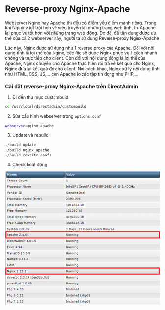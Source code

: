 # Reverse-proxy Nginx-Apache

Webserver Nginx hay Apache thì đều có điểm yếu điểm mạnh riêng. Trong khi Nginx vượt trội hơn về việc truyền tải những trang web tĩnh, thì Apache lại phục vụ tốt hơn với những trang web động. Do đó, để tận dụng được ưu thế của cả 2 webserver này, người ta sử dụng Reverse-proxy Nginx-Apache

Lúc này, Nginx được sử dụng như 1 reverse proxy của Apache. Đối với nội dung tĩnh là lợi thế của Nginx, các file sẽ được Nginx phục vụ 1 cách nhanh chóng và trực tiếp cho client. Còn đối với nội dung động là lợi thế của Apache, Nginx chuyển cho Apache thực hiện rồi trả về kết quả cho Nginx, Nginx đưa lại kết quả đó cho client. Nói cách khác, Nginx xử lý nội dung tĩnh như HTML, CSS, JS,... còn Apache lo các tập tin đọng như PHP,...

### Cài đặt reverse-proxy Nginx-Apache trên DirectAdmin

1. Đi đến thư mục custombuid

```sh
cd /usr/local/directadmin/custombuild
```

2. Sửa cấu hình webserver trong ```options.conf```

```sh
webserver=nginx_apache
```

3. Update và rebuild

```sh
./build update
./build nginx_apache
./build rewrite_confs
```

4. Check hoạt động

![](./images/apache_nginx.png)